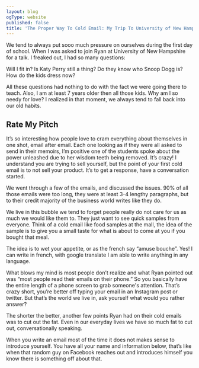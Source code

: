 ```yaml
---
layout: blog
ogType: website
published: false
title: 'The Proper Way To Cold Email: My Trip To University of New Hampshire'
---
```

We tend to always put sooo much pressure on ourselves during the first day of school. When I was asked to join Ryan at University of New Hampshire for a talk. I freaked out, I had so many questions:

Will I fit in?
Is Katy Perry still a thing?
Do they know who Snoop Dogg is?
How do the kids dress now?

All these questions had nothing to do with the fact we were going there to teach. Also, I am at least 7 years older then all those kids. Why am I so needy for love?  I realized in that moment, we always tend to fall back into our old habits. 

## Rate My Pitch

It’s so interesting how people love to cram everything about themselves in one shot, email after email. Each one looking as if they were all asked to send in their memoirs, I’m positive one of the students spoke about the power unleashed due to her wisdom teeth being removed. It’s crazy! I understand you are trying to sell yourself, but the point of your first cold email is to not sell your product. It’s to get a response, have a conversation started. 

We went through a few of the emails, and discussed the issues. 90% of all those emails were too long, they were at least 3-4 lengthy paragraphs, but to their credit majority of the business world writes like they do. 

We live in this bubble we tend to forget people really do not care for us as much we would like them to. They just want to see quick samples from everyone. Think of a cold email like food samples at the mall, the idea of the sample is to give you a small taste for what is about to come at you if you bought that meal. 


The idea is to wet your appetite, or as the french say “amuse bouche”. Yes! I can write in french, with google translate I am able to write anything in any language. 

What blows my mind is most people don’t realize and what Ryan pointed out was “most people read their emails on their phone.” So you basically have the entire length of a phone screen to grab someone's attention. That’s crazy short, you’re better off typing your email in an Instagram post or twitter. But that’s the world we live in, ask yourself what would you rather answer?

The shorter the better, another few points Ryan had on their cold emails was to cut out the fat. Even in our everyday lives  we have so much fat to cut out, conversationally speaking. 

When you write an email most of the time it does not makes sense to introduce yourself. You have all your name and information below, that’s like when that random guy on Facebook reaches out and introduces himself you know there is something off about that. 


